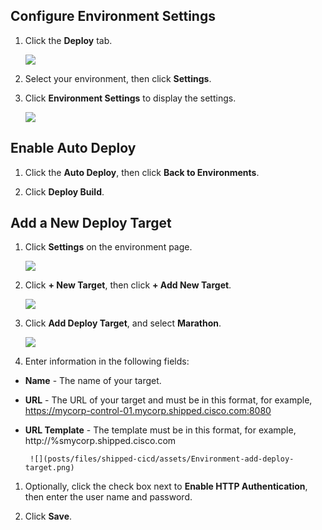 
## Configure Environment Settings

1. Click the **Deploy** tab.  

    ![](posts/files/shipped-cicd/assets/Environment-settings.png)

4.  Select your environment, then click **Settings**.

1. Click **Environment Settings** to display the settings. 

    ![](posts/files/shipped-cicd/assets/Environment-settings-CI.png)

## Enable Auto Deploy

1. Click the **Auto Deploy**, then click **Back to Environments**. 
 
1. Click **Deploy Build**. 


## Add a New Deploy Target


1. Click **Settings** on the environment page. 

    ![](posts/files/shipped-cicd/assets/Environment-target.png)

1. Click **+ New Target**, then click **+ Add New Target**. 

    ![](posts/files/shipped-cicd/assets/Environment-target-marathon.png)

1. Click **Add Deploy Target**, and select **Marathon**. 

    ![](posts/files/shipped-cicd/assets/Deployed-target.png)

1. Enter information in the following fields:
 - **Name** - The name of your target. 
 - **URL** - The URL of your target and must be in this format, for example, https://mycorp-control-01.mycorp.shipped.cisco.com:8080
 - **URL Template** - The template must be in this format, for example,    
    http://%smycorp.shipped.cisco.com

        ![](posts/files/shipped-cicd/assets/Environment-add-deploy-target.png)

1. Optionally, click the check box next to **Enable HTTP Authentication**, then enter the user name and password. 

1. Click **Save**.


